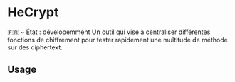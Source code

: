 # HeCrypt

🇫🇷 ~ État : dévelopemment
Un outil qui vise à centraliser différentes fonctions de chiffrement pour tester rapidement une multitude de méthode sur des ciphertext.

## Usage
